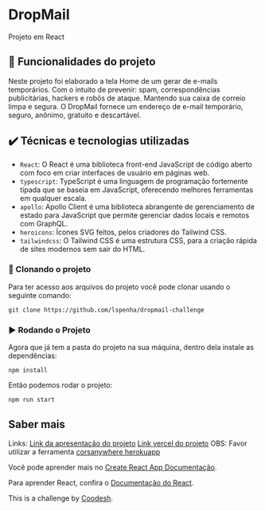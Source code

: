 # DropMail

Projeto em React

## 🔨 Funcionalidades do projeto

Neste projeto foi elaborado a tela Home de um gerar de e-mails temporários. Com o intuito de prevenir: spam, correspondências publicitárias, hackers e robôs de ataque. Mantendo sua caixa de correio limpa e segura. O DropMail fornece um endereço de e-mail temporário, seguro, anônimo, gratuito e descartável.

## ✔️ Técnicas e tecnologias utilizadas

- `React`: O React é uma biblioteca front-end JavaScript de código aberto com foco em criar interfaces de usuário em páginas web.
- `typescript`: TypeScript é uma linguagem de programação fortemente tipada que se baseia em JavaScript, oferecendo melhores ferramentas em qualquer escala.
- `apollo`: Apollo Client é uma biblioteca abrangente de gerenciamento de estado para JavaScript que permite gerenciar dados locais e remotos com GraphQL.
- `heroicons`: Ícones SVG feitos, pelos criadores do Tailwind CSS.
- `tailwindcss`: O Tailwind CSS é uma estrutura CSS, para a criação rápida de sites modernos sem sair do HTML.


### 🐙 Clonando o projeto

Para ter acesso aos arquivos do projeto você pode clonar usando o seguinte comando:

```
git clone https://github.com/lspenha/dropmail-challenge
```

### ▶️ Rodando o Projeto

Agora que já tem a pasta do projeto na sua máquina, dentro dela instale as dependências:
```
npm install
```

Então podemos rodar o projeto:
```
npm run start
```

## Saber mais

Links: 
[Link da apresentação do projeto](https://www.loom.com/embed/652909a1b3c741b088d93b3743b1a91a)
[Link vercel do projeto]([https://www.loom.com/embed/652909a1b3c741b088d93b3743b1a91a](https://dropmail-five.vercel.app/)) OBS: Favor utilizar a ferramenta [corsanywhere herokuapp](https://cors-anywhere.herokuapp.com) 

Você pode aprender mais no [Create React App Documentação](https://facebook.github.io/create-react-app/docs/getting-started).

Para aprender React, confira o [Documentação do React](https://reactjs.org/).

This is a challenge by [Coodesh](https://coodesh.com/).
